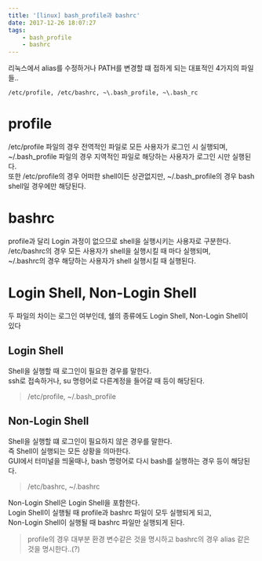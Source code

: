 ```yaml
---
title: '[linux] bash_profile과 bashrc'
date: 2017-12-26 18:07:27
tags:
    - bash_profile
    - bashrc
---
```


리눅스에서 alias를 수정하거나 PATH를 변경할 떄 접하게 되는 대표적인 4가지의 파일들..  
```
/etc/profile, /etc/bashrc, ~\.bash_profile, ~\.bash_rc
```

# profile
\/etc\/profile 파일의 경우 전역적인 파일로 모든 사용자가 로그인 시 실행되며,  
~\/.bash_profile 파일의 경우 지역적인 파일로 해당하는 사용자가 로그인 시만 실행된다.  
또한 \/etc\/profile의 경우 어떠한 shell이든 상관없지만, ~\/.bash_profile의 경우 bash shell일 경우에만 해당된다.  

# bashrc
profile과 달리 Login 과정이 없으므로 shell을 실행시키는 사용자로 구분한다.  
\/etc\/bashrc의 경우 모든 사용자가 shell을 실행시킬 때 마다 실행되며,  
~\/.bashrc의 경우 해당하는 사용자가 shell 실행시킬 때 실행된다.  


# Login Shell, Non-Login Shell
두 파일의 차이는 로그인 여부인데, 쉘의 종류에도 Login Shell, Non-Login Shell이 있다  

## Login Shell
Shell을 실행할 때 로그인이 필요한 경우를 말한다.  
ssh로 접속하거나, su 명령어로 다른계정을 들어갈 때 등이 해당된다.  
> \/etc\/profile, ~\/.bash_profile  

## Non-Login Shell
Shell을 실행할 떄 로그인이 필요하지 않은 경우를 말한다.  
즉 Shell이 실행되는 모든 상황을 의마한다.  
GUI에서 터미널을 띄울때나, bash 명령어로 다시 bash를 실행하는 경우 등이 해당된다.  
> \/etc\/bashrc, ~\/.bashrc  

Non-Login Shell은 Login Shell을 포함한다.  
Login Shell이 실행될 때 profile과 bashrc 파일이 모두 실행되게 되고,  
Non-Login Shell이 실행될 때 bashrc 파일만 실행되게 된다.  

> profile의 경우 대부분 환경 변수같은 것을 명시하고 bashrc의 경우 alias 같은 것을 명시한다..(?)  

<!-- more -->